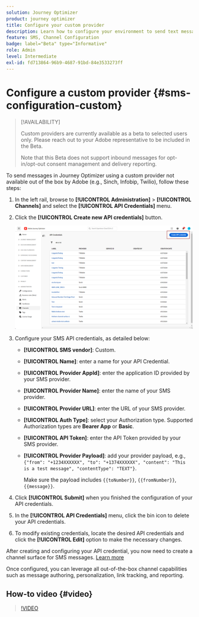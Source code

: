 ```yaml
---
solution: Journey Optimizer
product: journey optimizer
title: Configure your custom provider
description: Learn how to configure your environment to send text messages with Journey Optimizer with a custom provider
feature: SMS, Channel Configuration
badge: label="Beta" type="Informative"
role: Admin
level: Intermediate
exl-id: fd713864-96b9-4687-91bd-84e3533273ff
---
```

# Configure a custom provider {#sms-configuration-custom}

>[!AVAILABILITY]
>
>Custom providers are currently available as a beta to selected users only. Please reach out to your Adobe representative to be included in the Beta.
>
>Note that this Beta does not support inbound messages for opt-in/opt-out consent management and delivery reporting.

To send messages in Journey Optimizer using a custom provider not available out of the box by Adobe (e.g., Sinch, Infobip, Twilio), follow these steps:

1. In the left rail, browse to **[!UICONTROL Administration]** > **[!UICONTROL Channels]** and select the **[!UICONTROL API Credentials]** menu.

1. Click the **[!UICONTROL Create new API credentials]** button.

    ![](assets/sms_byo_1.png)

1. Configure your SMS API credentials, as detailed below:

    * **[!UICONTROL SMS vendor]**: Custom.

    * **[!UICONTROL Name]**: enter a name for your API Credential.

    * **[!UICONTROL Provider AppId]**: enter the application ID provided by your SMS provider.

    * **[!UICONTROL Provider Name]**: enter the name of your SMS provider.

    * **[!UICONTROL Provider URL]**: enter the URL of your SMS provider.

    * **[!UICONTROL Auth Type​]**: select your Authorization type. Supported Authorization types are **Bearer App** or **Basic**. 

    * **[!UICONTROL API Token]**: enter the API Token provided by your SMS provider.

    * **[!UICONTROL Provider Payload]**: add your provider payload, e.g., `{"from": "+1234XXXXXX", "to": "+1374XXXXXX", "content": "This is a test message", "contentType": "TEXT"}`.

        Make sure the payload includes `{{toNumber}}`, `{{fromNumber}}`, `{{message}}`.

1. Click **[!UICONTROL Submit]** when you finished the configuration of your API credentials.

1. In the **[!UICONTROL API Credentials]** menu, click the bin icon to delete your API credentials.

1. To modify existing credentials, locate the desired API credentials and click the **[!UICONTROL Edit]** option to make the necessary changes.

After creating and configuring your API credential, you now need to create a channel surface for SMS messages. [Learn more](sms-configuration-surface.md)

Once configured, you can leverage all out-of-the-box channel capabilities such as message authoring, personalization, link tracking, and reporting.

## How-to video {#video}

>[!VIDEO](https://video.tv.adobe.com/v/3431625)
